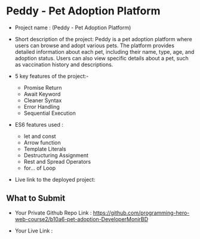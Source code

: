 # Peddy - Pet Adoption Platform

-   Project name : (Peddy - Pet Adoption Platform)

-   Short description of the project: Peddy is a pet adoption platform where users can browse and adopt various pets. The platform provides detailed information about each pet, including their name,
    type, age, and adoption status. Users can also view specific details about a pet, such as vaccination history and descriptions.

-   5 key features of the project:-

    -   Promise Return
    -   Await Keyword
    -   Cleaner Syntax
    -   Error Handling
    -   Sequential Execution

-   ES6 features used :

    -   let and const
    -   Arrow function
    -   Template Literals
    -   Destructuring Assignment
    -   Rest and Spread Operators
    -   for... of Loop

-   Live link to the deployed project: 

## What to Submit

-   Your Private Github Repo Link : https://github.com/programming-hero-web-course2/b10a6-pet-adoption-DeveloperMonirBD

-   Your Live Link : 

